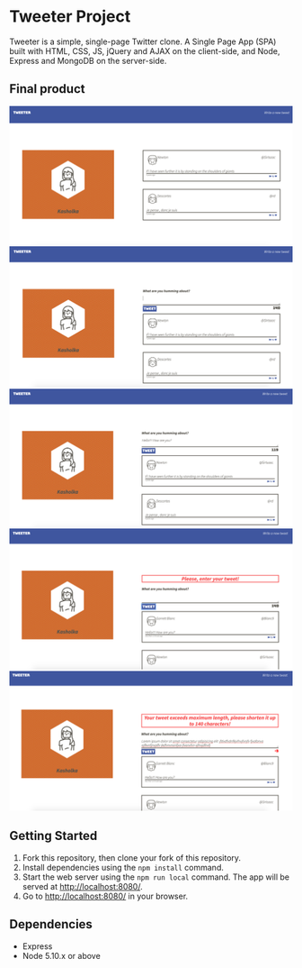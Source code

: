 # Tweeter Project

Tweeter is a simple, single-page Twitter clone.
A Single Page App (SPA) built with HTML, CSS, JS, jQuery and AJAX on the client-side, and Node, Express and MongoDB on the server-side. 
## Final product
!["Main page"](/screenshots/startPage.png)
!["Enter your tweet"](/screenshots/enterTweet.png)
!["Tweet entered"](/screenshots/entered.png)
!["Error when posting empty tweet"](/screenshots/errorEmpty.png)
!["Error when exceeding maximum characters amount"](/screenshots/errorExceed.png)
## Getting Started

1. Fork this repository, then clone your fork of this repository.
2. Install dependencies using the `npm install` command.
3. Start the web server using the `npm run local` command. The app will be served at <http://localhost:8080/>.
4. Go to <http://localhost:8080/> in your browser.

## Dependencies

- Express
- Node 5.10.x or above
